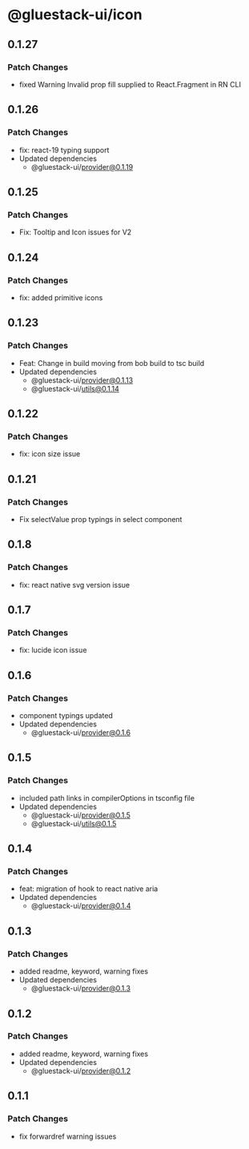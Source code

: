 # @gluestack-ui/icon

## 0.1.27

### Patch Changes

- fixed Warning Invalid prop fill supplied to React.Fragment in RN CLI

## 0.1.26

### Patch Changes

- fix: react-19 typing support
- Updated dependencies
  - @gluestack-ui/provider@0.1.19

## 0.1.25

### Patch Changes

- Fix: Tooltip and Icon issues for V2

## 0.1.24

### Patch Changes

- fix: added primitive icons

## 0.1.23

### Patch Changes

- Feat: Change in build moving from bob build to tsc build
- Updated dependencies
  - @gluestack-ui/provider@0.1.13
  - @gluestack-ui/utils@0.1.14

## 0.1.22

### Patch Changes

- fix: icon size issue

## 0.1.21

### Patch Changes

- Fix selectValue prop typings in select component

## 0.1.8

### Patch Changes

- fix: react native svg version issue

## 0.1.7

### Patch Changes

- fix: lucide icon issue

## 0.1.6

### Patch Changes

- component typings updated
- Updated dependencies
  - @gluestack-ui/provider@0.1.6

## 0.1.5

### Patch Changes

- included path links in compilerOptions in tsconfig file
- Updated dependencies
  - @gluestack-ui/provider@0.1.5
  - @gluestack-ui/utils@0.1.5

## 0.1.4

### Patch Changes

- feat: migration of hook to react native aria
- Updated dependencies
  - @gluestack-ui/provider@0.1.4

## 0.1.3

### Patch Changes

- added readme, keyword, warning fixes
- Updated dependencies
  - @gluestack-ui/provider@0.1.3

## 0.1.2

### Patch Changes

- added readme, keyword, warning fixes
- Updated dependencies
  - @gluestack-ui/provider@0.1.2

## 0.1.1

### Patch Changes

- fix forwardref warning issues
